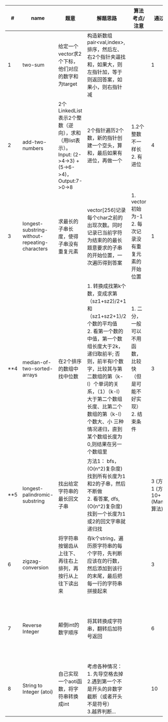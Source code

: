 
|#|name|题意|解题思路|算法考点/注意|通过次数|错误原因|
|--|--|--|--|--|--|--|
|1|two-sum|给定一个vector<int>求2个下标，他们对应的数字和为target|构造新数组pair<val,index>,排序，然后左、右2个指针夹逼找和，如果大，则左指针加，等于则返回答案，如果小，则右指针减| |1 | 无|
|2|add-two-numbers|2个LinkedList表示2个整数（逆向），求和（用list表示）。Input: (2->4->3) + (5->6->4)，Output:7->0->8|2个指针遍历2个数，新的指针创建一个空头，算和，最后如果有进位，再做一个|1.2个整数不一样长<br> 2. 有进位|4|1. 指针取元素写成了`t.next`<br> 2. 忘记加最后的进位<br> 3. `t1!=NULL && t1!= NULL`，第二个是`t2`|
|3|longest-substring-without-repeating-characters|求最长的子串长度，使得子串没有重复元素|vector<int>[256]记录每个char之前的出现次数。同时记录已当前字符为结束的的最长题意要求的子串的开始位置，一次遍历得到答案|1. vector初始为-1<br> 2. 每次记录没有重复元素的开始位置|1|无|
|**4|median-of-two-sorted-arrays|在2个排序的数组中找中位数|1. 转换成找第k个数，变成求第（sz1+sz2)/2+1和（sz1+sz2+1)/2个数的平均值<br> 2. 看第一个数的中值，第一个数组长度大于2k，递归取前半; 否则，前半有l个数字，比较其与第二数组的第（k-l）个单词的关系，（1）（k-l）大于第二个数组长度、比第二个数组的第（k-l）个数大、小 三种情况递归，直到某个数组长度为0,则结果在另一个数组里|1. 二分，一般可以不用函数，比较快（但是可能不好实现） 2. 结束条件| 3|1. if(a2 > b2) return n`2`[a1+k-1];<br> 2. m1-a1>=k的时候b1=m1`-1`|
|**5|longest-palindromic-substring|找出给定字符串的最长回文子串|方法1： bfs，(O(n^2)复杂度)找到所有长度为1和2的子串，然后不断做<br> 2. 看答案, dfs, (O(n^2)复杂度)找到一个长度为1或2的回文字串就递归找<br>||3 (方法1)<br> 1 (方法2)<br>10+ (Manacher算法)|1. int re=0, `int rei` = 0;<br> 2. 二维数组`int a[m][n]`初始化|
|6|zigzag-conversion|将字符串按锯齿从上往下、再往右上排列，再按行从上往下读出来|存k个string，遍历原字符串的每个字符，先判断应该在的行数，然后添加到该行的末尾，最后把每一行的字符串拼接起来||3|1. 错误都是变量写错了<br> 2. 速度快：str.push_back(char), str.append(str)<br> 3. vector<string> 换成 string* 速度好像没有提升|
|7|Reverse Integer|颠倒int的数字顺序|将其转换成字符串，翻转后加符号返回||6|1. 头文件：<string>`int转string： to_string(23)`<br> 2. 头文件<algorithm>`string转int：std::atoi("23")`<br> 3. 字符串翻转` std::reverse(str.begin(),str.end())`,本地有reverse函数了，一定要加`std::`,不然报错<br> 4. 头文件<limits.h>或<climits>`INT_MAX`<br> 5. 如果超int范围，返回0|
|8|String to Integer (atoi)|自己实现一个aoti函数，将字符串转换成int|考虑各种情况：1. 先导空格去掉<br> 2.遇到第一个不是开头的非数字截断（或者开头不是符号）<br> 3.越界判断...||10|1. 这题本身不重要，关键是列举特殊情况再写 2. str替换字符：<algorithm>`replace(str.begin(),str.end(), 'c','a')`|
